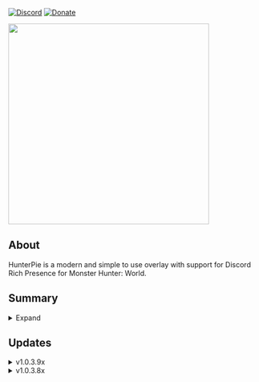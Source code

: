 [![Discord](https://img.shields.io/discord/678286768046342147?color=%237289DA&label=Discord&logo=Discord&logoColor=%2399AAB5&style=for-the-badge)](https://discord.gg/5pdDq4Q)
[![Donate](https://img.shields.io/badge/Donate-PayPal-blue.svg)](https://www.paypal.com/cgi-bin/webscr?cmd=_s-xclick&hosted_button_id=EXPGCRVFVC2ZA&source=url)

<img src="https://cdn.discordapp.com/attachments/402557384209203200/724059340088147978/banner_dark.png" width="400"/>

## About
HunterPie is a modern and simple to use overlay with support for Discord Rich Presence for Monster Hunter: World.

## Summary
<details><summary>Expand</summary>

### HunterPie
- [Requirements](https://haato3o.github.io/HunterPie/HunterPie/installation#requirements)
- [Installation](https://haato3o.github.io/HunterPie/HunterPie/installation)
- [Localization](https://haato3o.github.io/HunterPie/HunterPie/localization)
- [Player Data Exporter](https://haato3o.github.io/HunterPie/HunterPie/playerDataExporter)
- [Themes](https://haato3o.github.io/HunterPie/HunterPie/themes)
- [Debug](https://haato3o.github.io/HunterPie/HunterPie/debug)

### Overlay
- [Monsters Widget](https://haato3o.github.io/HunterPie/Overlay/monstersWidget)
- [Harvest Box Widget](https://haato3o.github.io/HunterPie/Overlay/harvestBoxWidget)
- [Abnormalities Widget](https://haato3o.github.io/HunterPie/Overlay/abnormalitiesWidget)
- [Classes Widget](https://haato3o.github.io/HunterPie/Overlay/classesWidget)
- [Damage Meter Widget](https://haato3o.github.io/HunterPie/Overlay/damageMeterWidget)
- Specialized Tool Widget

### Integrations
- [Discord Rich Presence](https://haato3o.github.io/HunterPie/Integrations/discord)
- [Honey Hunters World](https://haato3o.github.io/HunterPie/Integrations/honeyHuntersWorld)
</details>

## Updates

<details><summary>v1.0.3.9x</summary>

- [v1.0.3.93](https://haato3o.github.io/HunterPie/versions/v1.0.3.93)
- [v1.0.3.92](https://haato3o.github.io/HunterPie/versions/v1.0.3.92)
- [v1.0.3.91](https://haato3o.github.io/HunterPie/versions/1.0.3.91)
- [v1.0.3.90](https://haato3o.github.io/HunterPie/versions/v1.0.3.90)

</details>
<details><summary>v1.0.3.8x</summary>

- [v1.0.3.89](https://haato3o.github.io/HunterPie/versions/v1.0.3.89)
- [v1.0.3.88](https://haato3o.github.io/HunterPie/versions/v1.0.3.88)
- [v1.0.3.87](https://haato3o.github.io/HunterPie/versions/v1.0.3.87)
- [v1.0.3.86](https://haato3o.github.io/HunterPie/versions/v1.0.3.86)
- [v1.0.3.85](https://haato3o.github.io/HunterPie/versions/v1.0.3.85)

</details>